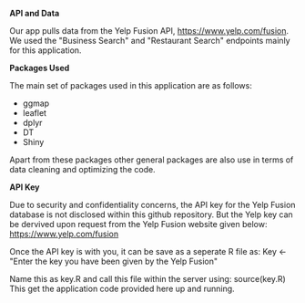 **API and Data**

Our app pulls data from the Yelp Fusion API, https://www.yelp.com/fusion. 
We used the "Business Search" and "Restaurant Search" endpoints mainly for this application.

**Packages Used**

The main set of packages used in this application are as follows:
- ggmap
- leaflet
- dplyr
- DT
- Shiny

Apart from these packages other general packages are also use in terms of data cleaning and optimizing the code.

**API Key**

Due to security and confidentiality concerns, the API key for the Yelp Fusion database is not disclosed within this github repository.
But the Yelp key can be dervived upon request from the Yelp Fusion website given below:
 https://www.yelp.com/fusion
 
Once the API key is with you, it can be save as a seperate R file as:
Key <- "Enter the key you have been given by the Yelp Fusion"

Name this as key.R and call this file within the server using:
source(key.R) 
This get the application code provided here up and running.


